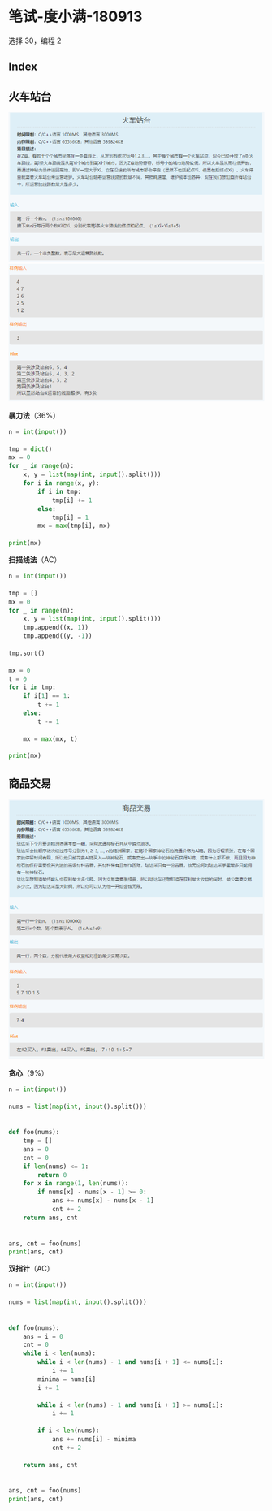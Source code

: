 笔试-度小满-180913
===
选择 30，编程 2

Index
---


## 火车站台
<div align="center"><img src="../assets/TIM截图20180913154830.png" height="" /></div>
<div align="center"><img src="../assets/TIM截图20180913154842.png" height="" /></div>

**暴力法**（36%）
```python
n = int(input())

tmp = dict()
mx = 0
for _ in range(n):
    x, y = list(map(int, input().split()))
    for i in range(x, y):
        if i in tmp:
            tmp[i] += 1
        else:
            tmp[i] = 1
        mx = max(tmp[i], mx)

print(mx)
```

**扫描线法**（AC）
```python
n = int(input())

tmp = []
mx = 0
for _ in range(n):
    x, y = list(map(int, input().split()))
    tmp.append((x, 1))
    tmp.append((y, -1))

tmp.sort()

mx = 0
t = 0
for i in tmp:
    if i[1] == 1:
        t += 1
    else:
        t -= 1

    mx = max(mx, t)

print(mx)
```

## 商品交易
<div align="center"><img src="../assets/TIM截图20180913154909.png" height="" /></div>

**贪心**（9%）
```python
n = int(input())

nums = list(map(int, input().split()))


def foo(nums):
    tmp = []
    ans = 0
    cnt = 0
    if len(nums) <= 1:
        return 0
    for x in range(1, len(nums)):
        if nums[x] - nums[x - 1] >= 0:
            ans += nums[x] - nums[x - 1]
            cnt += 2
    return ans, cnt


ans, cnt = foo(nums)
print(ans, cnt)
```

**双指针**（AC）
```python
n = int(input())

nums = list(map(int, input().split()))


def foo(nums):
    ans = i = 0
    cnt = 0
    while i < len(nums):
        while i < len(nums) - 1 and nums[i + 1] <= nums[i]:
            i += 1
        minima = nums[i]
        i += 1

        while i < len(nums) - 1 and nums[i + 1] >= nums[i]:
            i += 1
            
        if i < len(nums):
            ans += nums[i] - minima
            cnt += 2

    return ans, cnt


ans, cnt = foo(nums)
print(ans, cnt)
```